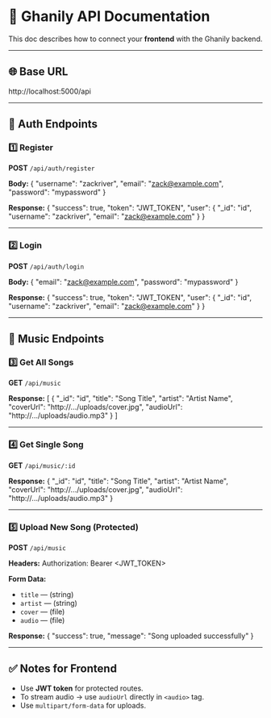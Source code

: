 
# 📖 Ghanily API Documentation

This doc describes how to connect your **frontend** with the Ghanily backend.

---

## 🌐 Base URL

http://localhost:5000/api

---

## 🔐 Auth Endpoints

### 1️⃣ Register

**POST** `/api/auth/register`

**Body:**
{
  "username": "zackriver",
  "email": "zack@example.com",
  "password": "mypassword"
}

**Response:**
{
  "success": true,
  "token": "JWT_TOKEN",
  "user": {
    "_id": "id",
    "username": "zackriver",
    "email": "zack@example.com"
  }
}

---

### 2️⃣ Login

**POST** `/api/auth/login`

**Body:**
{
  "email": "zack@example.com",
  "password": "mypassword"
}

**Response:**
{
  "success": true,
  "token": "JWT_TOKEN",
  "user": {
    "_id": "id",
    "username": "zackriver",
    "email": "zack@example.com"
  }
}

---

## 🎵 Music Endpoints

### 3️⃣ Get All Songs

**GET** `/api/music`

**Response:**
[
  {
    "_id": "id",
    "title": "Song Title",
    "artist": "Artist Name",
    "coverUrl": "http://.../uploads/cover.jpg",
    "audioUrl": "http://.../uploads/audio.mp3"
  }
]

---

### 4️⃣ Get Single Song

**GET** `/api/music/:id`

**Response:**
{
  "_id": "id",
  "title": "Song Title",
  "artist": "Artist Name",
  "coverUrl": "http://.../uploads/cover.jpg",
  "audioUrl": "http://.../uploads/audio.mp3"
}

---

### 5️⃣ Upload New Song (Protected)

**POST** `/api/music`

**Headers:**
Authorization: Bearer <JWT_TOKEN>

**Form Data:**
- `title` — (string)
- `artist` — (string)
- `cover` — (file)
- `audio` — (file)

**Response:**
{
  "success": true,
  "message": "Song uploaded successfully"
}

---

## ✅ Notes for Frontend

- Use **JWT token** for protected routes.
- To stream audio → use `audioUrl` directly in `<audio>` tag.
- Use `multipart/form-data` for uploads.
